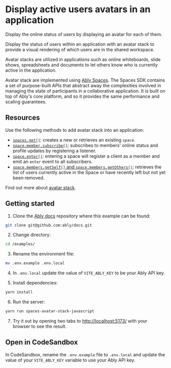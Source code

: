 # Display active users avatars in an application

Display the online status of users by displaying an avatar for each of them.

Display the status of users within an application with an avatar stack to provide a visual rendering of which users are in the shared workspace.

Avatar stacks are utilized in applications such as online whiteboards, slide shows, spreadsheets and documents to let others know who is currently active in the application.

Avatar stack are implemented using [Ably Spaces](/docs/products/spaces). The Spaces SDK contains a set of purpose-built APIs that abstract away the complexities involved in managing the state of participants in a collaborative application. It is built on top of Ably's core platform, and so it provides the same performance and scaling guarantees.

## Resources

Use the following methods to add avatar stack into an application:

- [`spaces.get()`](/docs/spaces/space#create): creates a new or retrieves an existing `space`.
- [`space.member.subscribe()`](/docs/spaces/avatar#subscribe): subscribes to members' online status and profile updates by registering a listener.
- [`space.enter()`](/docs/spaces/space#enter): entering a space will register a client as a member and emit an `enter` event to all subscribers.
- [`space.members.getSelf()` and `space.members.getOthers()`](/docs/spaces/avatar#retrieve): retrieves the list of users currently active in the Space or have recently left but not yet been removed.

Find out more about [avatar stack](/docs/spaces/avatar).

## Getting started

1. Clone the [Ably docs](https://github.com/ably/docs) repository where this example can be found:

  ```sh
  git clone git@github.com:ably/docs.git
  ```

2. Change directory:

  ```sh
  cd /examples/
  ```

3. Rename the environment file:

  ```sh
  mv .env.example .env.local
  ```

4. In `.env.local` update the value of `VITE_ABLY_KEY` to be your Ably API key.

5. Install dependencies:

  ```sh
  yarn install
  ```

6. Run the server:

  ```sh
  yarn run spaces-avatar-stack-javascript
  ```

7. Try it out by opening two tabs to [http://localhost:5173/](http://localhost:5173/) with your browser to see the result.

## Open in CodeSandbox

In CodeSandbox, rename the `.env.example` file to `.env.local` and update the value of your `VITE_ABLY_KEY` variable to use your Ably API key.
